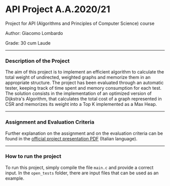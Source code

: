 # API Project A.A.2020/21
Project for API (Algorithms and Principles of Computer Science) course

Author: Giacomo Lombardo 

Grade: 30 cum Laude

---

### Description of the Project

The aim of this project is to implement an efficient algorithm to calculate the total weight of undirected, weighted graphs and memorize them in an appropriate structure. The project has been evaluated through an automatic tester, keeping track of time spent and memory consumption for each test. 
The solution consists in the implementation of an optimized version of Dijkstra's Algorithm, that calculates the total cost of a graph represented in CSR and memorizes its weight into a Top K implemented as a Max Heap. 

---

### Assignment and Evaluation Criteria

Further explanation on the assignment and on the evaluation criteria can be found in the [official project presentation PDF](https://github.com/giacomolmb/API_Project_2021/blob/main/Presentazione%20Prova%20Finale%202021.pdf) (Italian language).

---

### How to run the project

To run this project, simply compile the file `main.c` and provide a correct input. In the `open_tests` folder, there are input files that can be used as an example. 

